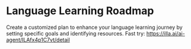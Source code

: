 # Language Learning Roadmap
Create a customized plan to enhance your language learning journey by setting specific goals and identifying resources.
Fast try: https://illa.ai/ai-agent/ILAfx4p1C7vt/detail
